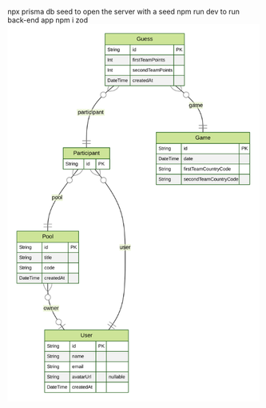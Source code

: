 npx prisma db seed to open the server with a seed
npm run dev to run back-end app
npm i zod
![RDG DB](./prisma/ERD.svg)
